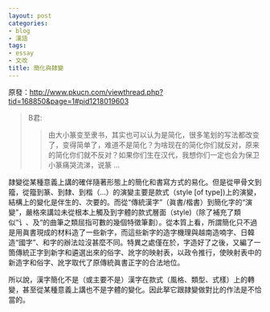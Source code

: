 ```yaml
---
layout: post
categories: 
- blog
- 漢語
tags: 
- essay
- 文改
title: 簡化與隸變
---
```

原發：<http://www.pkucn.com/viewthread.php?tid=168850&page=1#pid1218019603>

> B君:
> >由大小篆变至隶书，其实也可以认为是简化，很多笔划的写法都改变了，变得简单了，难道不是简化？为啥现在的简化你们就反对，原来的简化你们就不反对？如果你们生在汉代，我想你们一定也会为保卫小篆痛哭流涕，说篆 ...

隷變從某種意義上講的確伴隨著形態上的簡化和書寫方式的易化。但是從甲骨文到籀，從籀到篆、到隸、到楷（…）的演變主要是款式（style \[of type\])上的演變，結構上的變化是伴生的、次要的。而從“傳統漢字”（眞書/楷書）到簡化字的“演變”，嚴格來講竝未從根本上觸及到字體的款式層面（style)（除了補充了類似“讠、及“的曲筆之類屈指可數的幾個特徵筆劃）。從本質上看，所謂簡化只不過是用眞書現成的材料造了一些新字，而這些新字的造字機理與越南造喃字、日韓造“國字”、和字的辦法竝沒甚麼不同。特異之處僅在於，字造好了之後，又編了一箇傳統正字到新字和遴選出來的俗字、訛字的映射表，以政令推行，使映射表中的新造字和俗字、訛字取代了原傳統眞書正字的合法地位。

所以說，漢字簡化不是（或主要不是）漢字在款式（風格、類型、式樣）上的轉變，甚至從某種意義上講也不是字體的變化。因此拏它跟隷變做對比的作法是不恰當的。
